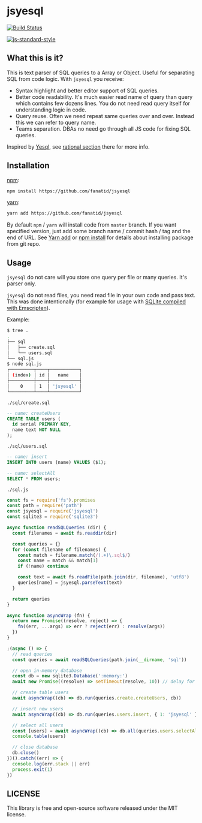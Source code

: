 # jsyesql

[![Build Status](https://img.shields.io/travis/fanatid/jsyesql.svg?branch=master&style=flat-square)](https://travis-ci.org/fanatid/jsyesql)

[![js-standard-style](https://cdn.rawgit.com/feross/standard/master/badge.svg)](https://github.com/feross/standard)

## What this is it?

This is text parser of SQL queries to a Array or Object. Useful for separating SQL from code logic. With `jsyesql` you receive:

  - Syntax highlight and better editor support of SQL queries.
  - Better code readability. It's much easier read name of query than query which contains few dozens lines. You do not need read query itself for understanding logic in code.
  - Query reuse. Often we need repeat same queries over and over. Instead this we can refer to query name.
  - Teams separation. DBAs no need go through all JS code for fixing SQL queries.

Inspired by [Yesql](https://github.com/krisajenkins/yesql), see [rational section](https://github.com/krisajenkins/yesql#rationale) there for more info.

## Installation

[npm](https://www.npmjs.com/):

```bash
npm install https://github.com/fanatid/jsyesql
```

[yarn](https://yarnpkg.com/):

```bash
yarn add https://github.com/fanatid/jsyesql
```

By default `npm` / `yarn` will install code from `master` branch. If you want specified version, just add some branch name / commit hash / tag and the end of URL. See [Yarn add](https://yarnpkg.com/lang/en/docs/cli/add/) or [npm install](https://docs.npmjs.com/cli/install) for details about installing package from git repo.

## Usage

`jsyesql` do not care will you store one query per file or many queries. It's parser only.

`jsyesql` do not read files, you need read file in your own code and pass text. This was done intentionally (for example for usage with [SQLite compiled with Emscripten](https://github.com/kripken/sql.js/)).

Example:

```bash
$ tree .
.
├── sql
│   ├── create.sql
│   └── users.sql
└── sql.js
$ node sql.js
┌─────────┬────┬───────────┐
│ (index) │ id │   name    │
├─────────┼────┼───────────┤
│    0    │ 1  │ 'jsyesql' │
└─────────┴────┴───────────┘
```

`./sql/create.sql`
```sql
-- name: createUsers
CREATE TABLE users (
  id serial PRIMARY KEY,
  name text NOT NULL
);
```

`./sql/users.sql`
```sql
-- name: insert
INSERT INTO users (name) VALUES ($1);

-- name: selectAll
SELECT * FROM users;
```

`./sql.js`
```js
const fs = require('fs').promises
const path = require('path')
const jsyesql = require('jsyesql')
const sqlite3 = require('sqlite3')

async function readSQLQueries (dir) {
  const filenames = await fs.readdir(dir)

  const queries = {}
  for (const filename of filenames) {
    const match = filename.match(/(.+)\.sql$/)
    const name = match && match[1]
    if (!name) continue

    const text = await fs.readFile(path.join(dir, filename), 'utf8')
    queries[name] = jsyesql.parseText(text)
  }

  return queries
}

async function asyncWrap (fn) {
  return new Promise((resolve, reject) => {
    fn((err, ...args) => err ? reject(err) : resolve(args))
  })
}

;(async () => {
  // read queries
  const queries = await readSQLQueries(path.join(__dirname, 'sql'))

  // open in-memory database
  const db = new sqlite3.Database(':memory:')
  await new Promise((resolve) => setTimeout(resolve, 10)) // delay for opening database

  // create table users
  await asyncWrap((cb) => db.run(queries.create.createUsers, cb))

  // insert new users
  await asyncWrap((cb) => db.run(queries.users.insert, { 1: 'jsyesql' }, cb))

  // select all users
  const [users] = await asyncWrap((cb) => db.all(queries.users.selectAll, cb))
  console.table(users)

  // close database
  db.close()
})().catch((err) => {
  console.log(err.stack || err)
  process.exit(1)
})
```

## LICENSE

This library is free and open-source software released under the MIT license.
